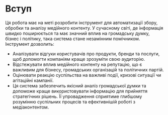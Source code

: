 # Вступ

Ця робота має на меті розробити інструмент для автоматизації збору, обробки та аналізу медійного контенту. У сучасному світі, де інформація швидко поширюється та має значний вплив на громадську думку, бізнес і політику, така система стане незамінним помічником.
Інструмент дозволить: 

- Аналізувати відгуки користувачів про продукти, бренди та послуги, щоб допомогти компаніям краще зрозуміти свою аудиторію.
- Відстежувати вплив медійного контенту на репутацію, що є важливим для бізнесу, громадських організацій та політичних партій.
- Оцінювати реакцію суспільства на важливі події, кризові ситуації чи агітаційні кампанії.
- Ця система забезпечить якісний аналіз громадської думки та допоможе краще використовувати інформацію для прийняття стратегічних рішень. Її упровадження сприятиме глибшому розумінню суспільних процесів та ефективнішій роботі з медіаконтентом.
